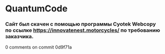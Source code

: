 # QuantumCode
### Сайт был скачен с помощью программы Cyotek Webcopy по ссылке https://innovatenest.motorcycles/ по требованию заказчика.
0 comments on commit 0d9f71a

